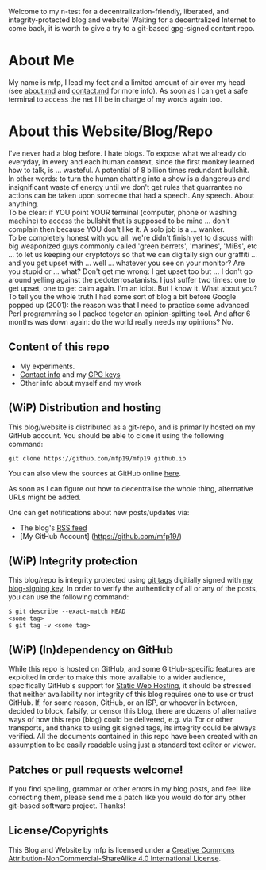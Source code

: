 Welcome to my n-test for a decentralization-friendly,
liberated, and integrity-protected blog and website!
Waiting for a decentralized Internet to come back,
it is worth to give a try to a git-based gpg-signed
content repo.


About Me
=========

My name is mfp, I lead my feet and a limited amount of air over my head
(see [about.md](/about.md) and [contact.md](/contact.md) for more info).
As soon as I can get a safe terminal to access the net I'll be in charge
of my words again too.


About this Website/Blog/Repo
============================

I've never had a blog before. I hate blogs. To expose what we already
do everyday, in every and each human context, since the first monkey
learned how to talk, is ... wasteful. A potential of 8 billion times
redundant bullshit.
<br>
In other words: to turn the human chatting into a show is 
a dangerous and insignificant waste of energy until we don't get
rules that guarrantee no actions can be taken upon someone that had a speech.
Any speech. About anything.
<br>
To be clear: if YOU point YOUR terminal (computer, phone or washing machine)
to access the bullshit that is supposed to be mine ... don't complain then 
because YOU don't like it. A solo job is a ... wanker.
<br>
To be completely honest with you all: we're didn't finish yet to discuss with big
weaponized guys commonly called 'green berrets', 'marines', 'MiBs', etc ... to let us
keeping our cryptotoys so that we can digitally sign our graffiti ... 
and you get upset with ... well ... whatever you see on your monitor? 
Are you stupid or ... what? Don't get me wrong: I get upset too but ... 
I don't go around yelling against the pedoterrosatanists.
I just suffer two times: one to get upset, one to get calm again.
I'm an idiot. But I know it. What about you?
<br>
To tell you the whole truth I had some sort of blog a bit before Google popped up (2001):
the reason was that I need to practice some advanced Perl programming
so I packed togeter an opinion-spitting tool.
And after 6 months was down again: do the world really needs my opinions? No.


Content of this repo
---------------------

* My experiments.
* [Contact info](/contact.md) and my [GPG keys](/keys/)
* Other info about myself and my work


(WiP) Distribution and hosting
------------------------------

This blog/website is distributed as a git-repo, and is primarily hosted on my
GitHub account. You should be able to clone it using the following command:

    git clone https://github.com/mfp19/mfp19.github.io

You can also view the sources at GitHub online
[here](https://github.com/mfp19/mfp19.github.io).

As soon as I can figure out how to decentralise the whole thing, alternative URLs might be added.

One can get notifications about new posts/updates via:

* The blog's [RSS feed](/feed.xml)
* [My GitHub Account] (https://github.com/mfp19/)


(WiP) Integrity protection
--------------------------

This blog/repo is integrity protected using [git
tags](https://www.kernel.org/pub/software/scm/git/docs/git-tag.html) digitially
signed with [my blog-signing key](/keys/). In order to verify the
authenticity of all or any of the posts, you can use the following command:

    $ git describe --exact-match HEAD
    <some tag>
    $ git tag -v <some tag>


(WiP) (In)dependency on GitHub
------------------------------

While this repo is hosted on GitHub, and some GitHub-specific features are
exploited in order to make this more available to a wider audience,
specifically GitHub's support for [Static Web
Hosting](https://pages.github.com/), it should be stressed that neither
availability nor integrity of this blog requires one to use or trust GitHub.
If, for some reason, GitHub, or an ISP, or whoever in between, decided to
block, falsify, or censor this blog, there are dozens of alternative ways of
how this repo (blog) could be delivered, e.g. via Tor or other transports, and
thanks to using git signed tags, its integrity could be always verified. All
the documents contained in this repo have been created with an assumption to be
easily readable using just a standard text editor or viewer.


Patches or pull requests welcome!
----------------------------------

If you find spelling, grammar or other errors in my blog posts, and feel like
correcting them, please send me a patch like you would do for any other
git-based software project. Thanks!


License/Copyrights
-------------------

This Blog and Website by mfp is licensed under a [Creative Commons
Attribution-NonCommercial-ShareAlike 4.0 International
License](http://creativecommons.org/licenses/by-nc-sa/4.0/).

